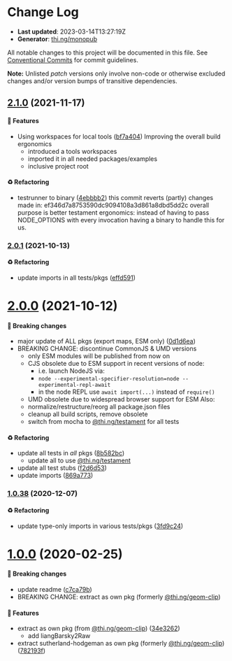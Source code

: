 # Change Log

- **Last updated**: 2023-03-14T13:27:19Z
- **Generator**: [thi.ng/monopub](https://thi.ng/monopub)

All notable changes to this project will be documented in this file.
See [Conventional Commits](https://conventionalcommits.org/) for commit guidelines.

**Note:** Unlisted _patch_ versions only involve non-code or otherwise excluded changes
and/or version bumps of transitive dependencies.

## [2.1.0](https://github.com/thi-ng/umbrella/tree/@thi.ng/geom-clip-poly@2.1.0) (2021-11-17)

#### 🚀 Features

- Using workspaces for local tools ([bf7a404](https://github.com/thi-ng/umbrella/commit/bf7a404))
  Improving the overall build ergonomics
  - introduced a tools workspaces
  - imported it in all needed packages/examples
  - inclusive project root

#### ♻️ Refactoring

- testrunner to binary ([4ebbbb2](https://github.com/thi-ng/umbrella/commit/4ebbbb2))
  this commit reverts (partly) changes made in:
  ef346d7a8753590dc9094108a3d861a8dbd5dd2c
  overall purpose is better testament ergonomics:
  instead of having to pass NODE_OPTIONS with every invocation
  having a binary to handle this for us.

### [2.0.1](https://github.com/thi-ng/umbrella/tree/@thi.ng/geom-clip-poly@2.0.1) (2021-10-13)

#### ♻️ Refactoring

- update imports in all tests/pkgs ([effd591](https://github.com/thi-ng/umbrella/commit/effd591))

# [2.0.0](https://github.com/thi-ng/umbrella/tree/@thi.ng/geom-clip-poly@2.0.0) (2021-10-12)

#### 🛑 Breaking changes

- major update of ALL pkgs (export maps, ESM only) ([0d1d6ea](https://github.com/thi-ng/umbrella/commit/0d1d6ea))
- BREAKING CHANGE: discontinue CommonJS & UMD versions
  - only ESM modules will be published from now on
  - CJS obsolete due to ESM support in recent versions of node:
    - i.e. launch NodeJS via:
    - `node --experimental-specifier-resolution=node --experimental-repl-await`
    - in the node REPL use `await import(...)` instead of `require()`
  - UMD obsolete due to widespread browser support for ESM
  Also:
  - normalize/restructure/reorg all package.json files
  - cleanup all build scripts, remove obsolete
  - switch from mocha to [@thi.ng/testament](https://github.com/thi-ng/umbrella/tree/main/packages/testament) for all tests

#### ♻️ Refactoring

- update all tests in _all_ pkgs ([8b582bc](https://github.com/thi-ng/umbrella/commit/8b582bc))
  - update all to use [@thi.ng/testament](https://github.com/thi-ng/umbrella/tree/main/packages/testament)
- update all test stubs ([f2d6d53](https://github.com/thi-ng/umbrella/commit/f2d6d53))
- update imports ([869a773](https://github.com/thi-ng/umbrella/commit/869a773))

### [1.0.38](https://github.com/thi-ng/umbrella/tree/@thi.ng/geom-clip-poly@1.0.38) (2020-12-07)

#### ♻️ Refactoring

- update type-only imports in various tests/pkgs ([3fd9c24](https://github.com/thi-ng/umbrella/commit/3fd9c24))

# [1.0.0](https://github.com/thi-ng/umbrella/tree/@thi.ng/geom-clip-poly@1.0.0) (2020-02-25)

#### 🛑 Breaking changes

- update readme ([c7ca79b](https://github.com/thi-ng/umbrella/commit/c7ca79b))
- BREAKING CHANGE: extract as own pkg (formerly [@thi.ng/geom-clip](https://github.com/thi-ng/umbrella/tree/main/packages/geom-clip))

#### 🚀 Features

- extract as own pkg (from [@thi.ng/geom-clip](https://github.com/thi-ng/umbrella/tree/main/packages/geom-clip)) ([34e3262](https://github.com/thi-ng/umbrella/commit/34e3262))
  - add liangBarsky2Raw
- extract sutherland-hodgeman as own pkg (formerly [@thi.ng/geom-clip](https://github.com/thi-ng/umbrella/tree/main/packages/geom-clip)) ([782193f](https://github.com/thi-ng/umbrella/commit/782193f))
